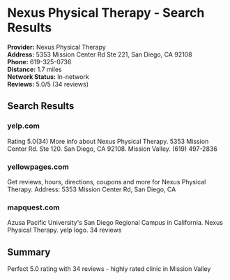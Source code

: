 # Nexus Physical Therapy - Search Results

**Provider:** Nexus Physical Therapy  
**Address:** 5353 Mission Center Rd Ste 221, San Diego, CA 92108  
**Phone:** 619-325-0736  
**Distance:** 1.7 miles  
**Network Status:** In-network  
**Reviews:** 5.0/5 (34 reviews)  

## Search Results

### yelp.com
Rating 5.0(34) More info about Nexus Physical Therapy. 5353 Mission Center Rd. Ste 120. San Diego, CA 92108. Mission Valley. (619) 497-2836

### yellowpages.com
Get reviews, hours, directions, coupons and more for Nexus Physical Therapy. Address: 5353 Mission Center Rd, San Diego, CA

### mapquest.com
Azusa Pacific University's San Diego Regional Campus in California. Nexus Physical Therapy. yelp logo. 34 reviews

## Summary
Perfect 5.0 rating with 34 reviews - highly rated clinic in Mission Valley
